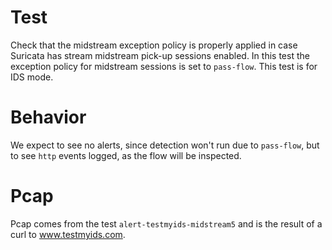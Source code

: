 # Test

Check that the midstream exception policy is properly applied in case Suricata
has stream midstream pick-up sessions enabled. In this test the exception policy
for midstream sessions is set to ``pass-flow``. This test is for IDS mode.

# Behavior

We expect to see no alerts, since detection won't run due to ``pass-flow``, but
to see ``http`` events logged, as the flow will be inspected.

# Pcap

Pcap comes from the test ``alert-testmyids-midstream5`` and is the result of a
curl to www.testmyids.com.
